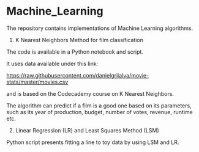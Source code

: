 # Machine_Learning

The repository contains implementations of Machine Learning algorithms.

1. K Nearest Neighbors Method for film classification

The code is available in a Python notebook and script.

It uses data available under this link:

https://raw.githubusercontent.com/danielgrijalva/movie-stats/master/movies.csv

and is based on the Codecademy course on K Nearest Neighbors.

The algorithm can predict if a film is a good one based on its parameters, such as its year of production, budget, number of votes, revenue, runtime etc.

2. Linear Regression (LR) and Least Squares Method (LSM)

Python script presents fitting a line to toy data by using LSM and LR.


